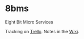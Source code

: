 # 8bms
Eight Bit Micro Services

Tracking on [Trello](https://trello.com/b/z0ATvUdd/8bms).
Notes in the [Wiki](https://github.com/worldofchris/8bms/wiki).
